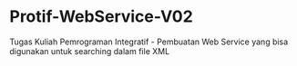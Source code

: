 Protif-WebService-V02
=====================

Tugas Kuliah Pemrograman Integratif - Pembuatan Web Service yang bisa digunakan untuk searching dalam file XML
